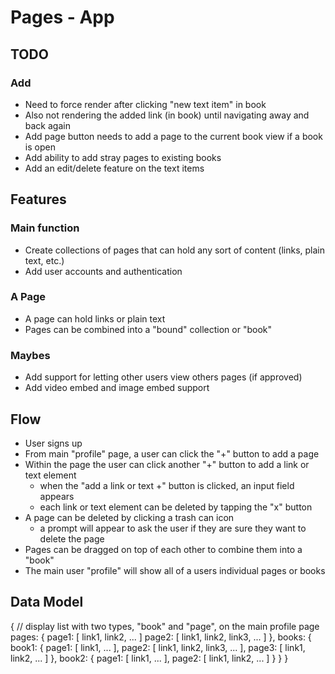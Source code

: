 # Pages - App

## TODO
### Add
 - Need to force render after clicking "new text item" in book
 - Also not rendering the added link (in book) until navigating away and back again
 - Add page button needs to add a page to the current book view if a book is open
 - Add ability to add stray pages to existing books
 - Add an edit/delete feature on the text items 


## Features

### Main function
 - Create collections of pages that can hold any sort of content (links, plain text, etc.)
 - Add user accounts and authentication

### A Page
 - A page can hold links or plain text
 - Pages can be combined into a "bound" collection or "book"


### Maybes
 - Add support for letting other users view others pages (if approved)
 - Add video embed and image embed support


## Flow

- User signs up
- From main "profile" page, a user can click the "+" button to add a page
- Within the page the user can click another "+" button to add a link or text element
  + when the "add a link or text +" button is clicked, an input field appears
  + each link or text element can be deleted by tapping the "x" button
- A page can be deleted by clicking a trash can icon
  + a prompt will appear to ask the user if they are sure they want to delete the page
- Pages can be dragged on top of each other to combine them into a "book"
- The main user "profile" will show all of a users individual pages or books


## Data Model

{
  // display list with two types, "book" and "page", on the main profile page
  pages: {
    page1: [ link1, link2, ... ]
    page2: [ link1, link2, link3, ... ]
  },
  books: {
    book1: {
      page1: [ link1, ... ],
      page2: [ link1, link2, link3, ... ],
      page3: [ link1, link2, ... ]
    },
    book2: {
      page1: [ link1, ... ],
      page2: [ link1, link2, ... ]
    }
  }
}
